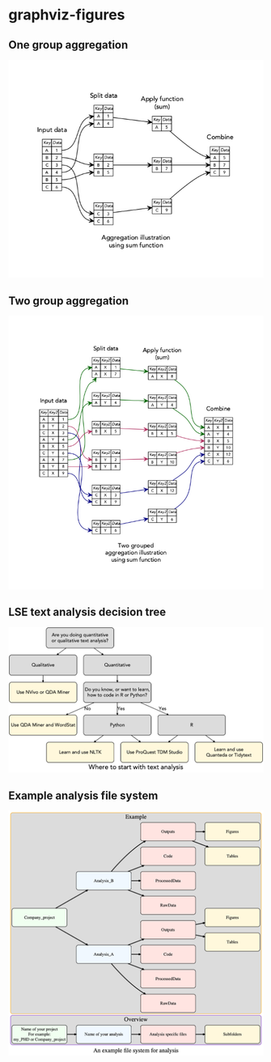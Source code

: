 # graphviz-figures

## One group aggregation

![](figures/Aggregation.png)

## Two group aggregation

![](figures/Aggregation_twogroup.png)

## LSE text analysis decision tree

![](figures/text_analysis.png)

## Example analysis file system

![](figures/fileSys.png)